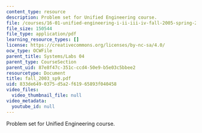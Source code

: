 ```yaml
---
content_type: resource
description: Problem set for Unified Engineering course.
file: /courses/16-01-unified-engineering-i-ii-iii-iv-fall-2005-spring-2006/833de6490375d5a2f61965893f040458_fall_2003_sp9.pdf
file_size: 150544
file_type: application/pdf
learning_resource_types: []
license: https://creativecommons.org/licenses/by-nc-sa/4.0/
ocw_type: OCWFile
parent_title: Systems/Labs 04
parent_type: CourseSection
parent_uid: 87e8f47c-351c-ccd4-50e9-b5e03c5bbee2
resourcetype: Document
title: fall_2003_sp9.pdf
uid: 833de649-0375-d5a2-f619-65893f040458
video_files:
  video_thumbnail_file: null
video_metadata:
  youtube_id: null
---
```

Problem set for Unified Engineering course.